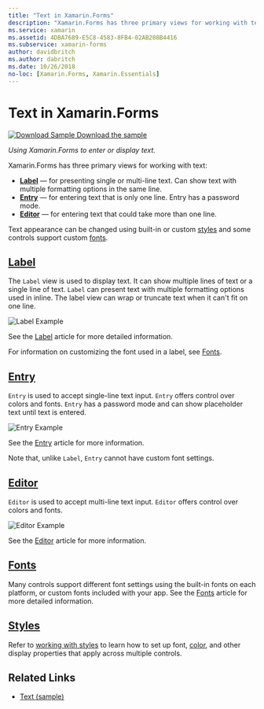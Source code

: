```yaml
---
title: "Text in Xamarin.Forms"
description: "Xamarin.Forms has three primary views for working with text, and this article explains how to use them to enter and display text in Xamarin.Forms applications."
ms.service: xamarin
ms.assetid: 4DBA7689-E5C8-4583-8FB4-02AB208B4416
ms.subservice: xamarin-forms
author: davidbritch
ms.author: dabritch
ms.date: 10/26/2018
no-loc: [Xamarin.Forms, Xamarin.Essentials]
---
```


# Text in Xamarin.Forms

[![Download Sample](~/media/shared/download.png) Download the sample](/samples/xamarin/xamarin-forms-samples/userinterface-text)

_Using Xamarin.Forms to enter or display text._

Xamarin.Forms has three primary views for working with text:

- **[Label](#label)** &mdash; for presenting single or multi-line text. Can show text with multiple formatting options in the same line.
- **[Entry](#entry)** &mdash; for entering text that is only one line. Entry has a password mode.
- **[Editor](#editor)** &mdash; for entering text that could take more than one line.

Text appearance can be changed using built-in or custom [styles](#styles) and some controls support custom [fonts](#fonts).

## [Label](label.md)

The `Label` view is used to display text. It can show multiple lines of text or a single line of text. `Label` can present text with multiple formatting options used in inline. The label view can wrap or truncate text when it can't fit on one line.

![Label Example](images/label.png)

See the [Label](label.md) article for more detailed information.

For information on customizing the font used in a label, see [Fonts](fonts.md).

## [Entry](entry.md)

`Entry` is used to accept single-line text input. `Entry` offers control over colors and fonts. `Entry` has a password mode and can show placeholder text until text is entered.

![Entry Example](images/entry.png)

See the [Entry](entry.md) article for more information.

Note that, unlike `Label`, `Entry` cannot have custom font settings.

## [Editor](editor.md)

`Editor` is used to accept multi-line text input. `Editor` offers control over colors and fonts.

![Editor Example](images/editor.png)

See the [Editor](editor.md) article for more information.

## [Fonts](fonts.md)

Many controls support different font settings using the built-in fonts on each platform, or custom fonts included with your app. See the [Fonts](fonts.md) article for more detailed information.

## [Styles](styles.md)

Refer to [working with styles](~/xamarin-forms/user-interface/styles/index.md) to learn how to set up font, [color](~/xamarin-forms/user-interface/colors.md), and other display properties that apply across multiple controls.

## Related Links

- [Text (sample)](/samples/xamarin/xamarin-forms-samples/userinterface-text)